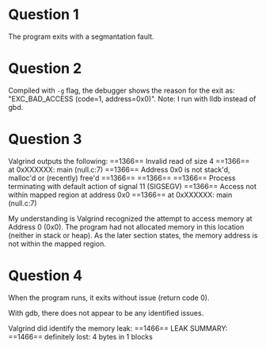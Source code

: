 # Question 1

The program exits with a segmantation fault.

# Question 2

Compiled with `-g` flag, the debugger shows
the reason for the exit as:
"EXC_BAD_ACCESS (code=1, address=0x0)".
Note: I run with lldb instead of gbd.

# Question 3

Valgrind outputs the following:
==1366== Invalid read of size 4
==1366==    at 0xXXXXXX: main (null.c:7)
==1366==  Address 0x0 is not stack'd, malloc'd or (recently) free'd
==1366==
==1366==
==1366== Process terminating with default action of signal 11 (SIGSEGV)
==1366==  Access not within mapped region at address 0x0
==1366==    at 0xXXXXXX: main (null.c:7)

My understanding is Valgrind recognized the attempt to access memory at Address 0 (0x0).
The program had not allocated memory in this location (neither in stack or heap).
As the later section states, the memory address is not within the mapped region.

# Question 4

When the program runs, it exits without issue (return code 0).

With gdb, there does not appear to be any identified issues.

Valgrind did identify the memory leak:
==1466== LEAK SUMMARY:
==1466==    definitely lost: 4 bytes in 1 blocks
